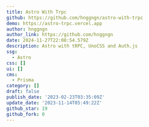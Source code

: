 ```yaml
---
title: Astro With Trpc
github: https://github.com/hnggngn/astro-with-trpc
demo: https://astro-trpc.vercel.app
author: hnggngn
author_link: https://github.com/hnggngn
date: 2024-11-27T22:08:54.579Z
description: Astro with tRPC, UnoCSS and Auth.js
ssg:
  - Astro
css: []
ui: []
cms:
  - Prisma
category: []
draft: false
publish_date: '2023-02-23T03:35:09Z'
update_date: '2023-11-14T05:49:22Z'
github_star: 19
github_fork: 0
---
```


